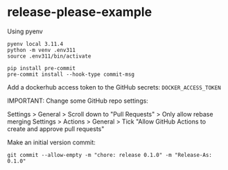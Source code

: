 # release-please-example

Using pyenv
```
pyenv local 3.11.4
python -m venv .env311
source .env311/bin/activate
```

```
pip install pre-commit
pre-commit install --hook-type commit-msg
```

Add a dockerhub access token to the GitHub secrets: `DOCKER_ACCESS_TOKEN`

IMPORTANT: Change some GitHub repo settings:

Settings > General > Scroll down to "Pull Requests" > Only allow rebase merging
Settings > Actions > General > Tick "Allow GitHub Actions to create and approve pull requests"

Make an initial version commit:
```
git commit --allow-empty -m "chore: release 0.1.0" -m "Release-As: 0.1.0"
```